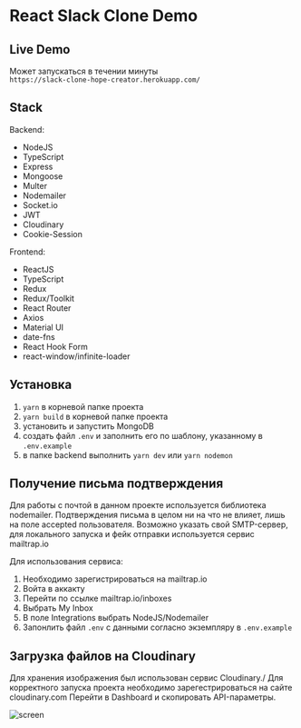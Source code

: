 # React Slack Clone Demo

## Live Demo
Может запускаться в течении минуты\
`https://slack-clone-hope-creator.herokuapp.com/`

## Stack

Backend:
* NodeJS
* TypeScript
* Express
* Mongoose
* Multer
* Nodemailer
* Socket.io
* JWT
* Cloudinary
* Cookie-Session

Frontend:
* ReactJS
* TypeScript
* Redux
* Redux/Toolkit
* React Router
* Axios
* Material UI
* date-fns
* React Hook Form
* react-window/infinite-loader

## Установка

1. `yarn` в корневой папке проекта
2. `yarn build` в корневой папке проекта
3. установить и запустить MongoDB
4. создать файл `.env` и заполнить его по шаблону, указанному в `.env.example`
5. в папке backend выполнить `yarn dev` или `yarn nodemon`

## Получение письма подтверждения
Для работы с почтой в данном проекте используется библиотека nodemailer. Подтверждения письма в целом ни на что не влияет, лишь на поле accepted пользователя. Возможно указать свой SMTP-сервер, для локального запуска и фейк отправки используется сервис mailtrap.io

Для использования сервиса: 
1. Необходимо зарегистрироваться на mailtrap.io
2. Войта в аккакту
3. Перейти по ссылке mailtrap.io/inboxes
4. Выбрать My Inbox
5. В поле Integrations выбрать NodeJS/Nodemailer
6. Запонлить файл `.env` с данными согласно экземпляру в `.env.example`

## Загрузка файлов на Cloudinary
Для хранения изображения был использован сервис Cloudinary./
Для корректного запуска проекта необходимо зарегестрироваться на сайте cloudinary.com
Перейти в Dashboard и скопировать API-параметры.

![screen](https://user-images.githubusercontent.com/72225013/127026279-629aee3b-0eda-4c34-af24-aeb75fe74444.png)
